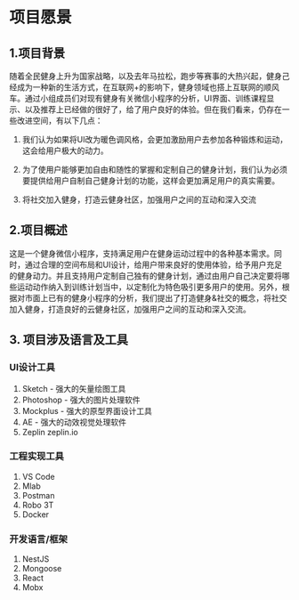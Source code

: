 # 项目愿景

## 1.项目背景

随着全民健身上升为国家战略，以及去年马拉松，跑步等赛事的大热兴起，健身己经成为一种新的生活方式，在互联网+的影响下，健身领域也搭上互联网的顺风车。通过小组成员们对现有健身有关微信小程序的分析，UI界面、训练课程显示、以及推荐上已经做的很好了，给了用户良好的体验。但在我们看来，仍存在一些改进空间，有以下几点：
    
1. 我们认为如果将UI改为暖色调风格，会更加激励用户去参加各种锻炼和运动，这会给用户极大的动力。
    
2. 为了使用户能够更加自由和随性的掌握和定制自己的健身计划，我们认为必须要提供给用户自制自己健身计划的功能，这样会更加满足用户的真实需要。
    
3. 将社交加入健身，打造云健身社区，加强用户之间的互动和深入交流

## 2.项目概述

这是一个健身微信小程序，支持满足用户在健身运动过程中的各种基本需求。同时，通过合理的空间布局和UI设计，给用户带来良好的使用体验，给予用户充足的健身动力。并且支持用户定制自己独有的健身计划，通过由用户自己决定要将哪些运动动作纳入到训练计划当中，以定制化为特色吸引更多用户的使用。另外，根据对市面上已有的健身小程序的分析，我们提出了打造健身&社交的概念，将社交加入健身，打造良好的云健身社区，加强用户之间的互动和深入交流。

## 3. 项目涉及语言及工具

### UI设计工具

1. Sketch - 强大的矢量绘图工具
2. Photoshop - 强大的图片处理软件
3. Mockplus - 强大的原型界面设计工具
4. AE - 强大的动效视觉处理软件
5. Zeplin zeplin.io

### 工程实现工具

1. VS Code
2. Mlab
3. Postman
4. Robo 3T
5. Docker

### 开发语言/框架

1. NestJS
2. Mongoose
3. React
4. Mobx